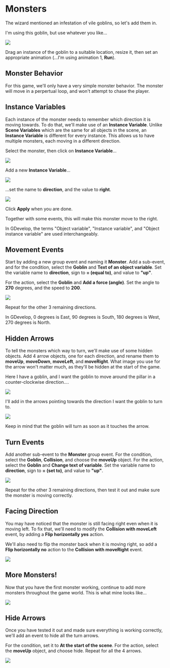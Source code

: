 # Monsters

The wizard mentioned an infestation of vile goblins, so let's add them in.

I'm using this goblin, but use whatever you like...

![](images/goblin.png)

Drag an instance of the goblin to a suitable location, resize it, then set an appropriate animation (...I'm using animation 1, **Run**).

## Monster Behavior

For this game, we'll only have a very simple monster behavior.
The monster will move in a perpertual loop, and won't attempt to chase the player.

## Instance Variables

Each instance of the monster needs to remember which direction it is moving towards.
To do that, we'll make use of an **Instance Variable**.
Unlike **Scene Variables** which are the same for all objects in the scene, an **Instance Variable** is different for every instance.
This allows us to have multiple monsters, each moving in a different direction.

Select the monster, then click on **Instance Variable**...

![](images/instanceVariable.png)

Add a new **Instance Variable**...

![](images/addInstanceVariable.png)

...set the name to **direction**, and the value to **right**.

![](images/setInstanceVariable.png)

Click **Apply** when you are done.

Together with some events, this will make this monster move to the right.

<div class="info">
In GDevelop, the terms "Object variable", "Instance variable", and "Object instance variable" are used interchangeably.
</div>

## Movement Events

Start by adding a new group event and naming it **Monster**.
Add a sub-event, and for the condition, select the **Goblin** and **Text of an object variable**.
Set the variable name to **direction**, sign to **= (equal to)**, and value to **"up"**.

For the action, select the **Goblin** and **Add a force (angle)**.
Set the angle to **270** degrees, and the speed to **200**.

![](images/goblinEvents1.png)

Repeat for the other 3 remaining directions.

<div class="info">
In GDevelop, 0 degrees is East, 90 degrees is South, 180 degrees is West, 270 degrees is North.
</div>

## Hidden Arrows

To tell the monsters which way to turn, we'll make use of some hidden objects.
Add 4 arrow objects, one for each direction, and rename them to **moveUp**, **moveDown**, **moveLeft**, and **moveRight**.
What image you use for the arrow won't matter much, as they'll be hidden at the start of the game.

Here I have a goblin, and I want the goblin to move around the pillar in a counter-clockwise direction....

![](images/goblinMovement1.png)

I'll add in the arrows pointing towards the direction I want the goblin to turn to.

![](images/goblinMovement2.png)

<div class="tip">
Keep in mind that the goblin will turn as soon as it touches the arrow.
</div>

## Turn Events

Add another sub-event to the **Monster** group event.
For the condition, select the **Goblin**, **Collision**, and choose the **moveUp** object.
For the action, select the **Goblin** and **Change text of variable**.
Set the variable name to **direction**, sign to **= (set to)**, and value to **"up"**.

![](images/goblinEvents2.png)

Repeat for the other 3 remaining directions, then test it out and make sure the monster is moving correctly.

## Facing Direction

You may have noticed that the monster is still facing right even when it is moving left.
To fix that, we'll need to modify the **Collision with moveLeft** event, by adding a **Flip horizontally yes** action.

We'll also need to flip the monster back when it is moving right, so add a **Flip horizontally no** action to the **Collision with moveRight** event.

![](images/flipGoblin.png)

## More Monsters!

Now that you have the first monster working, continue to add more monsters throughout the game world.
This is what mine looks like...

![](images/manyGoblins.png)

## Hide Arrows

Once you have tested it out and made sure everything is working correctly, we'll add an event to hide all the turn arrows.

For the condition, set it to **At the start of the scene**.
For the action, select the **moveUp** object, and choose hide.
Repeat for all the 4 arrows.

![](images/hideArrows.png)
